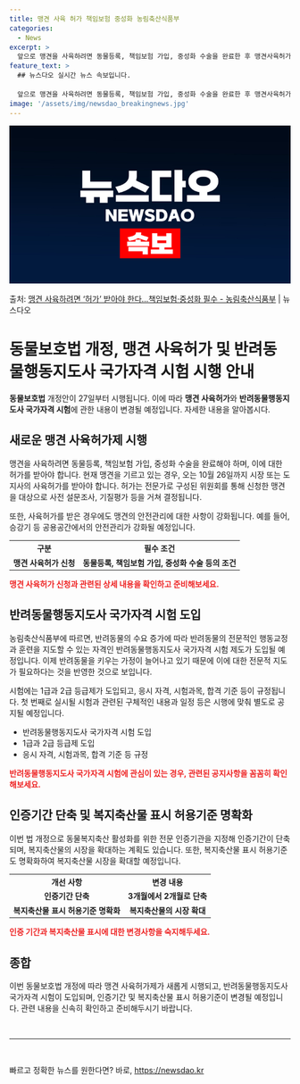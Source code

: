 ```yaml
---
title: 맹견 사육 허가 책임보험 중성화 농림축산식품부
categories:
  - News
excerpt: >
  앞으로 맹견을 사육하려면 동물등록, 책임보험 가입, 중성화 수술을 완료한 후 맹견사육허가를 신청해야 한다. …
feature_text: >
  ## 뉴스다오 실시간 뉴스 속보입니다.

  앞으로 맹견을 사육하려면 동물등록, 책임보험 가입, 중성화 수술을 완료한 후 맹견사육허가를 신청해야 한다. …
image: '/assets/img/newsdao_breakingnews.jpg'
---
```


![뉴스다오 속보](/assets/img/newsdao_breakingnews.jpg)

<p>출처: <a href="https://newsdao.kr/3677" rel="dofollow">맹견 사육하려면 ‘허가’ 받아야 한다…책임보험·중성화 필수 - 농림축산식품부</a> | 뉴스다오</p>

<h1>동물보호법 개정, 맹견 사육허가 및 반려동물행동지도사 국가자격 시험 시행 안내</h1>

<p data-ke-size="size16"><b>동물보호법</b> 개정안이 27일부터 시행됩니다. 이에 따라 <b>맹견 사육허가</b>와 <b>반려동물행동지도사 국가자격 시험</b>에 관한 내용이 변경될 예정입니다. 자세한 내용을 알아봅시다.</p>

<h2 data-ke-size="size26">새로운 맹견 사육허가제 시행</h2>

<p data-ke-size="size16">맹견을 사육하려면 동물등록, 책임보험 가입, 중성화 수술을 완료해야 하며, 이에 대한 허가를 받아야 합니다. 현재 맹견을 기르고 있는 경우, 오는 10월 26일까지 시장 또는 도지사의 사육허가를 받아야 합니다. 허가는 전문가로 구성된 위원회를 통해 신청한 맹견을 대상으로 사전 설문조사, 기질평가 등을 거쳐 결정됩니다.</p>

<p data-ke-size="size16">또한, 사육허가를 받은 경우에도 맹견의 안전관리에 대한 사항이 강화됩니다. 예를 들어, 승강기 등 공용공간에서의 안전관리가 강화될 예정입니다.</p>

<table>
	<tr>
		<th>구분</th>
		<th>필수 조건</th>
	</tr>
	<tr>
		<td style="text-align: center; height: 17px;"><b>맹견 사육허가 신청</b></td>
		<td style="text-align: center; height: 17px;"><b>동물등록, 책임보험 가입, 중성화 수술 등의 조건</b></td>
	</tr>
</table>

<b><span style="color: #ee2323;">맹견 사육허가 신청과 관련된 상세 내용을 확인하고 준비해보세요.</span></b>

<h2 data-ke-size="size26">반려동물행동지도사 국가자격 시험 도입</h2>

<p data-ke-size="size16">농림축산식품부에 따르면, 반려동물의 수요 증가에 따라 반려동물의 전문적인 행동교정과 훈련을 지도할 수 있는 자격인 반려동물행동지도사 국가자격 시험 제도가 도입될 예정입니다. 이제 반려동물을 키우는 가정이 늘어나고 있기 때문에 이에 대한 전문적 지도가 필요하다는 것을 반영한 것으로 보입니다.</p>

<p data-ke-size="size16">시험에는 1급과 2급 등급제가 도입되고, 응시 자격, 시험과목, 합격 기준 등이 규정됩니다. 첫 번째로 실시될 시험과 관련된 구체적인 내용과 일정 등은 시행에 맞춰 별도로 공지될 예정입니다.</p>

<ul>
	<li>반려동물행동지도사 국가자격 시험 도입</li>
	<li>1급과 2급 등급제 도입</li>
	<li>응시 자격, 시험과목, 합격 기준 등 규정</li>
</ul>

<b><span style="color: #ee2323;">반려동물행동지도사 국가자격 시험에 관심이 있는 경우, 관련된 공지사항을 꼼꼼히 확인해보세요.</span></b>

<h2 data-ke-size="size26">인증기간 단축 및 복지축산물 표시 허용기준 명확화</h2>

<p data-ke-size="size16">이번 법 개정으로 동물복지축산 활성화를 위한 전문 인증기관을 지정해 인증기간이 단축되며, 복지축산물의 시장을 확대하는 계획도 있습니다. 또한, 복지축산물 표시 허용기준도 명확화하여 복지축산물 시장을 확대할 예정입니다.</p>

<table>
	<tr>
		<th>개선 사항</th>
		<th>변경 내용</th>
	</tr>
	<tr>
		<td style="text-align: center; height: 17px;"><b>인증기간 단축</b></td>
		<td style="text-align: center; height: 17px;"><b>3개월에서 2개월로 단축</b></td>
	</tr>
	<tr>
		<td style="text-align: center; height: 17px;"><b>복지축산물 표시 허용기준 명확화</b></td>
		<td style="text-align: center; height: 17px;"><b>복지축산물의 시장 확대</b></td>
	</tr>
</table>

<b><span style="color: #ee2323;">인증 기간과 복지축산물 표시에 대한 변경사항을 숙지해두세요.</span></b>

<h2 data-ke-size="size26">종합</h2>

<p data-ke-size="size16">이번 동물보호법 개정에 따라 맹견 사육허가제가 새롭게 시행되고, 반려동물행동지도사 국가자격 시험이 도입되며, 인증기간 및 복지축산물 표시 허용기준이 변경될 예정입니다. 관련 내용을 신속히 확인하고 준비해두시기 바랍니다.</p>

<p data-ke-size="size16">&nbsp;</p>

<hr>

<p data-ke-size="size16">&nbsp;</p>

<p data-ke-size="size16"></p>
 

빠르고 정확한 뉴스를 원한다면? 바로, <a href="https://newsdao.kr" rel="dofollow">https://newsdao.kr</a>



